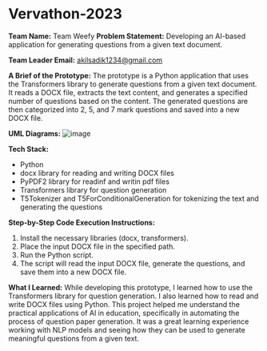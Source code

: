 # Vervathon-2023

**Team Name:** 
Team Weefy
**Problem Statement:** 
Developing an AI-based application for generating questions from a given text document.

**Team Leader Email:** 
akilsadik1234@gmail.com

**A Brief of the Prototype:**
The prototype is a Python application that uses the Transformers library to generate questions from a given text document. It reads a DOCX file, extracts the text content, and generates a specified number of questions based on the content. The generated questions are then categorized into 2, 5, and 7 mark questions and saved into a new DOCX file.

**UML Diagrams:**
![image](https://github.com/AKILSADIK/vervathon-2023/assets/113614113/2e4b74dd-23d2-4ddb-924d-72f053ddf6fa)


**Tech Stack:**
- Python
- docx library for reading and writing DOCX files
- PyPDF2 library for readinf and writin pdf files
- Transformers library for question generation
- T5Tokenizer and T5ForConditionalGeneration for tokenizing the text and generating the questions

**Step-by-Step Code Execution Instructions:**
1. Install the necessary libraries (docx, transformers).
2. Place the input DOCX file in the specified path.
3. Run the Python script.
4. The script will read the input DOCX file, generate the questions, and save them into a new DOCX file.

**What I Learned:**
While developing this prototype, I learned how to use the Transformers library for question generation. I also learned how to read and write DOCX files using Python. This project helped me understand the practical applications of AI in education, specifically in automating the process of question paper generation. It was a great learning experience working with NLP models and seeing how they can be used to generate meaningful questions from a given text. 
